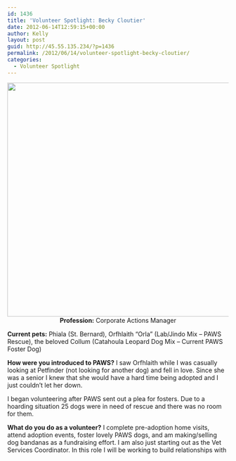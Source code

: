 ```yaml
---
id: 1436
title: 'Volunteer Spotlight: Becky Cloutier'
date: 2012-06-14T12:59:15+00:00
author: Kelly
layout: post
guid: http://45.55.135.234/?p=1436
permalink: /2012/06/14/volunteer-spotlight-becky-cloutier/
categories:
  - Volunteer Spotlight
---
```

<p style="text-align: center;">
  <strong><img class=" wp-image-1437 aligncenter" title=".facebook_-1033004780" src="https://pawsnewengland.com/wp-content/uploads/2012/06/facebook_-1033004780.jpg" alt="" width="576" height="531" />Profession:</strong> Corporate Actions Manager
</p>

**Current pets:** Phiala (St. Bernard), Orfhlaith &#8220;Orla&#8221; (Lab/Jindo Mix &#8211; PAWS Rescue), the beloved Collum (Catahoula Leopard Dog Mix &#8211; Current PAWS Foster Dog)

**How were you introduced to PAWS?** I saw Orfhlaith while I was casually looking at Petfinder (not looking for another dog) and fell in love. Since she was a senior I knew that she would have a hard time being adopted and I just couldn&#8217;t let her down.
  
I began volunteering after PAWS sent out a plea for fosters. Due to a hoarding situation 25 dogs were in need of rescue and there was no room for them.

**What do you do as a volunteer?** I complete pre-adoption home visits, attend adoption events, foster lovely PAWS dogs, and am making/selling dog bandanas as a fundraising effort. I am also just starting out as the Vet Services Coordinator. In this role I will be working to build relationships with